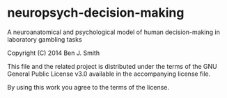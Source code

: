 neuropsych-decision-making
==========================

A neuroanatomical and psychological model of human decision-making in laboratory gambling tasks


Copyright (C) 2014 Ben J. Smith


This file and the related project is distributed under the terms of the GNU General Public License v3.0 available in the accompanying license file.

By using this work you agree to the terms of the license.
